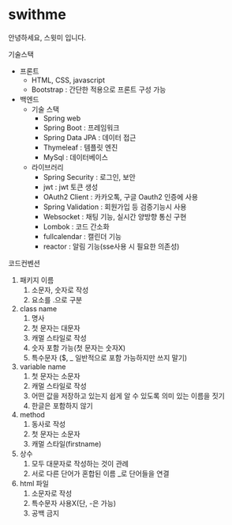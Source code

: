 # swithme
안녕하세요, 스윗미 입니다.

기술스택

- 프론트
    - HTML, CSS, javascript
    - Bootstrap : 간단한 적용으로 프론트 구성 가능
- 백엔드
    - 기술 스택
        - Spring web
        - Spring Boot : 프레임워크
        - Spring Data JPA : 데이터 접근
        - Thymeleaf : 템플릿 엔진
        - MySql : 데이터베이스
    - 라이브러리
        - Spring Security : 로그인, 보안
        - jwt : jwt 토큰 생성
        - OAuth2 Client : 카카오톡, 구글 Oauth2 인증에 사용
        - Spring Validation : 회원가입 등 검증기능시 사용
        - Websocket : 채팅 기능, 실시간 양방향 통신 구현
        - Lombok : 코드 간소화
        - fullcalendar : 캘린더 기능
        - reactor : 알림 기능(sse사용 시 필요한 의존성)
     
코드컨벤션

1. 패키지 이름
    1. 소문자, 숫자로 작성
    2. 요소를 .으로 구분
2. class name
    1. 명사
    2. 첫  문자는 대문자
    3. 캐멀 스타일로 작성
    4. 숫자 포함 가능(첫 문자는 숫자X)
    5. 특수문자 ($, _ 일반적으로 포함 가능하지만 쓰지 말기)
3. variable name
    1. 첫 문자는 소문자
    2. 캐멀 스타일로 작성
    3. 어떤 값을 저장하고 있는지 쉽게 알 수 있도록 의미 있는 이름을 짓기
    4. 한글은 포함하지 않기
4. method
    1. 동사로 작성
    2. 첫 문자는 소문자
    3. 캐멀 스타일(firstname)
5. 상수 
    1. 모두 대문자로 작성하는 것이 관례 
    2. 서로 다른 단어가 혼합된 이름 _로 단어들을 연결
6. html 파일
    1. 소문자로 작성
    2. 특수문자 사용X(단, -은 가능)
    3. 공백 금지
